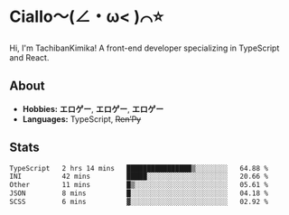 # Ciallo～(∠・ω< )⌒⭐️

Hi, I'm TachibanKimika! A front-end developer specializing in TypeScript and React.

## About
- **Hobbies:** **エロゲー**, **エロゲー**, **エロゲー**
- **Languages:** TypeScript, ~~Ren’Py~~

## Stats
<!--START_SECTION:waka-->

```txt
TypeScript   2 hrs 14 mins   ████████████████▒░░░░░░░░   64.88 %
INI          42 mins         █████░░░░░░░░░░░░░░░░░░░░   20.66 %
Other        11 mins         █▒░░░░░░░░░░░░░░░░░░░░░░░   05.61 %
JSON         8 mins          █░░░░░░░░░░░░░░░░░░░░░░░░   04.18 %
SCSS         6 mins          ▓░░░░░░░░░░░░░░░░░░░░░░░░   02.92 %
```

<!--END_SECTION:waka-->

<!-- ![Metrics](https://metrics.lecoq.io/TachibanaKimika?template=classic&base.activity=0&base.community=0&base.repositories=0&languages=1&isocalendar=1&isocalendar.duration=half-year&languages.limit=8&languages.sections=most-used&languages.colors=github&languages.threshold=0%25&languages.indepth=false&languages.recent.load=300&languages.recent.days=14&config.timezone=Asia%2FShanghai)
 -->
